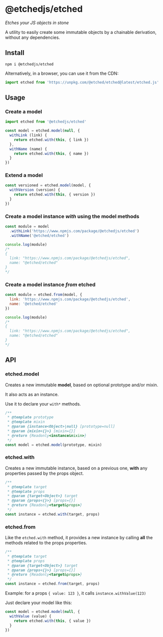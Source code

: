 # @etchedjs/etched

_Etches your JS objects in stone_

A utility to easily create some immutable objects by a chainable derivation, without any dependencies.


## Install

`npm i @etchedjs/etched`

Alternatively, in a browser, you can use it from the CDN:

```js
import etched from 'https://unpkg.com/@etched/etched@latest/etched.js'
```


## Usage

### Create a model
```js
import etched from '@etchedjs/etched'

const model = etched.model(null, {
  withLink (link) {
    return etched.with(this, { link })
  },
  withName (name) {
    return etched.with(this, { name })
  }
})
```

### Extend a model
```js
const versioned = etched.model(model, {
  withVersion (version) {
    return etched.with(this, { version })
  }
})
```

### Create a model instance _with_ using the model methods
```js
const module = model
  .withLink('https://www.npmjs.com/package/@etchedjs/etched')
  .withName('@etched/etched')

console.log(module)
/*
{
  link: "https://www.npmjs.com/package/@etchedjs/etched",
  name: "@etched/etched"
}
*/
```

### Create a model instance _from_ etched
```js
const module = etched.from(model, {
  link: 'https://www.npmjs.com/package/@etchedjs/etched',
  name: '@etched/etched'
})

console.log(module)
/*
{
  link: "https://www.npmjs.com/package/@etchedjs/etched",
  name: "@etched/etched"
}
*/
```


## API

### etched.model

Creates a new immutable **model**, based on optional prototype and/or mixin.

It also acts as an instance.

Use it to declare your `with*` methods.
```js
/**
 * @template prototype
 * @template mixin
 * @param {instance<Object>|null} [prototype=null]
 * @param {mixin<{}>} [mixin={}]
 * @return {Readonly<instance&mixin>}
 */
const model = etched.model(prototype, mixin)
```

### etched.with

Creates a new immutable instance, based on a previous one, **with** any properties passed by the props object.
```js
/**
 * @template target
 * @template props
 * @param {target<Object>} target
 * @param {props<{}>} [props={}]
 * @return {Readonly<target&props>}
 */
const instance = etched.with(target, props)
```

### etched.from

Like the `etched.with` method, it provides a new instance by calling **all** the methods related to the props properties.

```js
/**
 * @template target
 * @template props
 * @param {target<Object>} target
 * @param {props<{}>} [props={}]
 * @return {Readonly<target&props>}
 */
const instance = etched.from(target, props)
```

Example: for a props `{ value: 123 }`, it calls `instance.withValue(123)`

Just declare your model like this:

```js
const model = etched.model(null, {
  withValue (value) {
    return etched.with(this, { value })
  }
})
```
